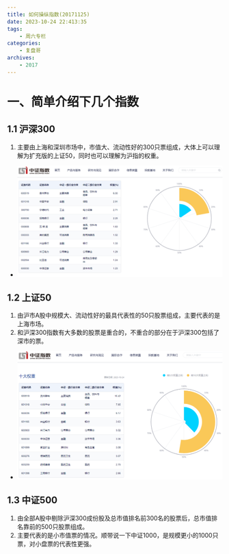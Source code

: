 ```yaml
---
title: 如何操纵指数(20171125)
date: 2023-10-24 22:413:35
tags: 
    - 周六专栏
categories: 
    - 复盘哥
archives: 
    - 2017
---
```

# 一、简单介绍下几个指数
## 1.1 沪深300
1. 主要由上海和深圳市场中，市值大、流动性好的300只票组成，大体上可以理解为扩充版的上证50，同时也可以理解为沪指的权重。
- ![沪深300权重](沪深300权重.PNG)
## 1.2 上证50
1. 由沪市A股中规模大、流动性好的最具代表性的50只股票组成，主要代表的是上海市场。
2. 和沪深300指数有大多数的股票是重合的，不重合的部分在于沪深300包括了深市的票。
- ![上证50](上证50.PNG)
## 1.3 中证500
1. 由全部A股中剔除沪深300成份股及总市值排名前300名的股票后，总市值排名靠前的500只股票组成。
2. 主要代表的是小市值票的情况。顺带说一下中证1000，是规模更小的1000只票，对小盘票的代表性更强。